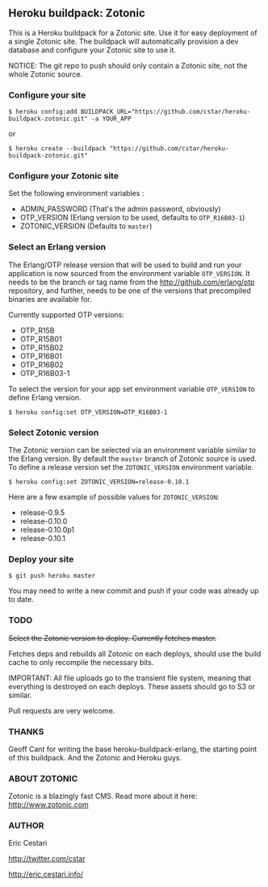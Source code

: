 ## Heroku buildpack: Zotonic

This is a Heroku buildpack for a Zotonic site.
Use it for easy deployment of a single Zotonic site.
The buildpack will automatically provision a dev database and configure your Zotonic site to use it.

NOTICE: The git repo to push should only contain a Zotonic site, not the whole Zotonic source.

### Configure your site

    $ heroku config:add BUILDPACK_URL="https://github.com/cstar/heroku-buildpack-zotonic.git" -a YOUR_APP

or
    
    $ heroku create --buildpack "https://github.com/cstar/heroku-buildpack-zotonic.git"

### Configure your Zotonic site

Set the following environment variables :

* ADMIN_PASSWORD (That's the admin password, obviously)
* OTP_VERSION (Erlang version to be used, defaults to ```OTP_R16B03-1```)
* ZOTONIC_VERSION (Defaults to ```master```)

### Select an Erlang version

The Erlang/OTP release version that will be used to build and run your application is now sourced from the environment variable ```OTP_VERSION```. It needs to be the branch or tag name from the http://github.com/erlang/otp repository, and further, needs to be one of the versions that precompiled binaries are available for.

Currently supported OTP versions:

* OTP_R15B
* OTP_R15B01
* OTP_R15B02
* OTP_R16B01
* OTP_R16B02
* OTP_R16B03-1

To select the version for your app set environment variable ```OTP_VERSION``` to define Erlang version.

    $ heroku config:set OTP_VERSION=OTP_R16B03-1

### Select Zotonic version

The Zotonic version can be selected via an environment variable similar to the Erlang version. By default the ```master``` branch of Zotonic source is used. To define a release version set the ```ZOTONIC_VERSION``` environment variable.

    $ heroku config:set ZOTONIC_VERSION=release-0.10.1

Here are a few example of possible values for ```ZOTONIC_VERSION```:

* release-0.9.5
* release-0.10.0
* release-0.10.0p1
* release-0.10.1

### Deploy your site

    $ git push heroku master

You may need to write a new commit and push if your code was already up to date.

### TODO

~~Select the Zotonic version to deploy. Currently fetches master.~~

Fetches deps and rebuilds all Zotonic on each deploys, should use the build cache to only recompile the necessary bits.

IMPORTANT: All file uploads go to the transient file system, meaning that everything is destroyed on each deploys. These assets should go to S3 or similar.

Pull requests are very welcome.

### THANKS

Geoff Cant for writing the base heroku-buildpack-erlang, the starting point of this buildpack. And the Zotonic and Heroku guys.

### ABOUT ZOTONIC

Zotonic is a blazingly fast CMS. Read more about it here: http://www.zotonic.com

### AUTHOR

Eric Cestari

http://twitter.com/cstar

http://eric.cestari.info/
